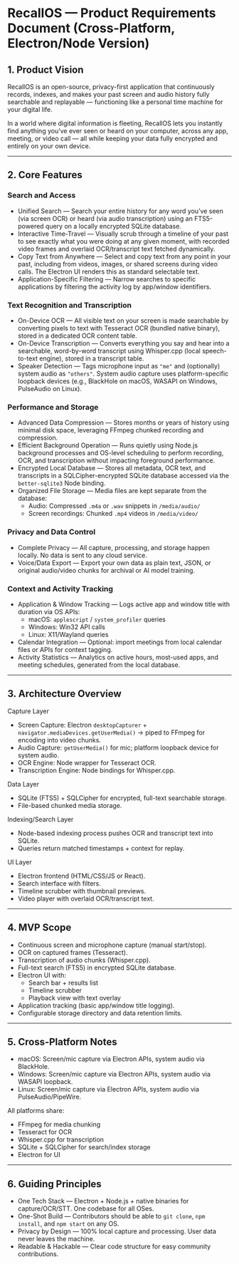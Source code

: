 # RecallOS — Product Requirements Document (Cross-Platform, Electron/Node Version)

## 1. Product Vision
RecallOS is an open-source, privacy-first application that continuously records, indexes, and makes your past screen and audio history fully searchable and replayable — functioning like a personal time machine for your digital life.

In a world where digital information is fleeting, RecallOS lets you instantly find anything you’ve ever seen or heard on your computer, across any app, meeting, or video call — all while keeping your data fully encrypted and entirely on your own device.

---

## 2. Core Features

### Search and Access
- Unified Search — Search your entire history for any word you’ve seen (via screen OCR) or heard (via audio transcription) using an FTS5-powered query on a locally encrypted SQLite database.
- Interactive Time-Travel — Visually scrub through a timeline of your past to see exactly what you were doing at any given moment, with recorded video frames and overlaid OCR/transcript text fetched dynamically.
- Copy Text from Anywhere — Select and copy text from any point in your past, including from videos, images, or shared screens during video calls. The Electron UI renders this as standard selectable text.
- Application-Specific Filtering — Narrow searches to specific applications by filtering the activity log by app/window identifiers.

### Text Recognition and Transcription
- On-Device OCR — All visible text on your screen is made searchable by converting pixels to text with Tesseract OCR (bundled native binary), stored in a dedicated OCR content table.
- On-Device Transcription — Converts everything you say and hear into a searchable, word-by-word transcript using Whisper.cpp (local speech-to-text engine), stored in a transcript table.
- Speaker Detection — Tags microphone input as `"me"` and (optionally) system audio as `"others"`. System audio capture uses platform-specific loopback devices (e.g., BlackHole on macOS, WASAPI on Windows, PulseAudio on Linux).

### Performance and Storage
- Advanced Data Compression — Stores months or years of history using minimal disk space, leveraging FFmpeg chunked recording and compression.
- Efficient Background Operation — Runs quietly using Node.js background processes and OS-level scheduling to perform recording, OCR, and transcription without impacting foreground performance.
- Encrypted Local Database — Stores all metadata, OCR text, and transcripts in a SQLCipher-encrypted SQLite database accessed via the `better-sqlite3` Node binding.
- Organized File Storage — Media files are kept separate from the database:
  - Audio: Compressed `.m4a` or `.wav` snippets in `/media/audio/`
  - Screen recordings: Chunked `.mp4` videos in `/media/video/`

### Privacy and Data Control
- Complete Privacy — All capture, processing, and storage happen locally. No data is sent to any cloud service.
- Voice/Data Export — Export your own data as plain text, JSON, or original audio/video chunks for archival or AI model training.

### Context and Activity Tracking
- Application & Window Tracking — Logs active app and window title with duration via OS APIs:
  - macOS: `applescript` / `system_profiler` queries
  - Windows: Win32 API calls
  - Linux: X11/Wayland queries
- Calendar Integration — Optional: import meetings from local calendar files or APIs for context tagging.
- Activity Statistics — Analytics on active hours, most-used apps, and meeting schedules, generated from the local database.

---

## 3. Architecture Overview

Capture Layer
- Screen Capture: Electron `desktopCapturer` + `navigator.mediaDevices.getUserMedia()` → piped to FFmpeg for encoding into video chunks.
- Audio Capture: `getUserMedia()` for mic; platform loopback device for system audio.
- OCR Engine: Node wrapper for Tesseract OCR.
- Transcription Engine: Node bindings for Whisper.cpp.

Data Layer
- SQLite (FTS5) + SQLCipher for encrypted, full-text searchable storage.
- File-based chunked media storage.

Indexing/Search Layer
- Node-based indexing process pushes OCR and transcript text into SQLite.
- Queries return matched timestamps + context for replay.

UI Layer
- Electron frontend (HTML/CSS/JS or React).
- Search interface with filters.
- Timeline scrubber with thumbnail previews.
- Video player with overlaid OCR/transcript text.

---

## 4. MVP Scope
- Continuous screen and microphone capture (manual start/stop).
- OCR on captured frames (Tesseract).
- Transcription of audio chunks (Whisper.cpp).
- Full-text search (FTS5) in encrypted SQLite database.
- Electron UI with:
  - Search bar + results list
  - Timeline scrubber
  - Playback view with text overlay
- Application tracking (basic app/window title logging).
- Configurable storage directory and data retention limits.

---

## 5. Cross-Platform Notes
- macOS: Screen/mic capture via Electron APIs, system audio via BlackHole.
- Windows: Screen/mic capture via Electron APIs, system audio via WASAPI loopback.
- Linux: Screen/mic capture via Electron APIs, system audio via PulseAudio/PipeWire.

All platforms share:
- FFmpeg for media chunking
- Tesseract for OCR
- Whisper.cpp for transcription
- SQLite + SQLCipher for search/index storage
- Electron for UI

---

## 6. Guiding Principles
- One Tech Stack — Electron + Node.js + native binaries for capture/OCR/STT. One codebase for all OSes.
- One-Shot Build — Contributors should be able to `git clone`, `npm install`, and `npm start` on any OS.
- Privacy by Design — 100% local capture and processing. User data never leaves the machine.
- Readable & Hackable — Clear code structure for easy community contributions.
